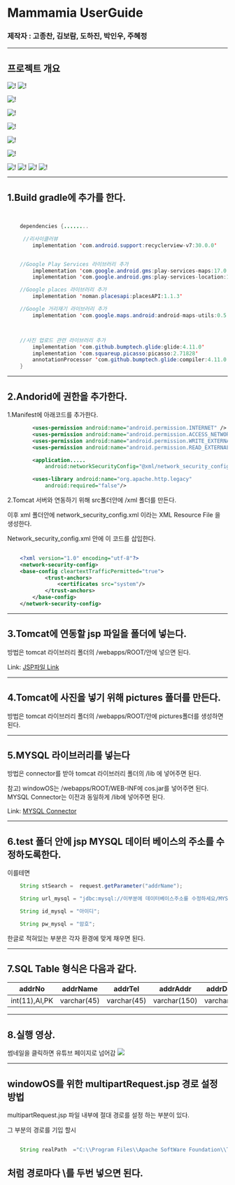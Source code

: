 # Mammamia UserGuide

### 제작자 : 고종찬, 김보람, 도하진, 박인우, 주혜정
---
## 프로젝트 개요

![!](https://github.com/AndroidMnS/MammamiaDocument/blob/main/android_mammamia_projectReport/%E1%84%8B%E1%85%A1%E1%86%AB%E1%84%83%E1%85%B3%E1%84%85%E1%85%A9%E1%84%8B%E1%85%B5%E1%84%83%E1%85%B3_%E1%84%86%E1%85%A1%E1%86%B7%E1%84%86%E1%85%A1%E1%84%86%E1%85%B5%E1%84%8B%E1%85%A1.001.jpeg)
![!](https://github.com/AndroidMnS/MammamiaDocument/blob/main/android_mammamia_projectReport/%E1%84%8B%E1%85%A1%E1%86%AB%E1%84%83%E1%85%B3%E1%84%85%E1%85%A9%E1%84%8B%E1%85%B5%E1%84%83%E1%85%B3_%E1%84%86%E1%85%A1%E1%86%B7%E1%84%86%E1%85%A1%E1%84%86%E1%85%B5%E1%84%8B%E1%85%A1.002.jpeg)

![!](https://github.com/AndroidMnS/MammamiaDocument/blob/main/android_mammamia_projectReport/%E1%84%8B%E1%85%A1%E1%86%AB%E1%84%83%E1%85%B3%E1%84%85%E1%85%A9%E1%84%8B%E1%85%B5%E1%84%83%E1%85%B3_%E1%84%86%E1%85%A1%E1%86%B7%E1%84%86%E1%85%A1%E1%84%86%E1%85%B5%E1%84%8B%E1%85%A1.003.jpeg)

![!](https://github.com/AndroidMnS/MammamiaDocument/blob/main/android_mammamia_projectReport/%E1%84%8B%E1%85%A1%E1%86%AB%E1%84%83%E1%85%B3%E1%84%85%E1%85%A9%E1%84%8B%E1%85%B5%E1%84%83%E1%85%B3_%E1%84%86%E1%85%A1%E1%86%B7%E1%84%86%E1%85%A1%E1%84%86%E1%85%B5%E1%84%8B%E1%85%A1.004.jpeg)

![!](https://github.com/AndroidMnS/MammamiaDocument/blob/main/android_mammamia_projectReport/%E1%84%8B%E1%85%A1%E1%86%AB%E1%84%83%E1%85%B3%E1%84%85%E1%85%A9%E1%84%8B%E1%85%B5%E1%84%83%E1%85%B3_%E1%84%86%E1%85%A1%E1%86%B7%E1%84%86%E1%85%A1%E1%84%86%E1%85%B5%E1%84%8B%E1%85%A1.005.jpeg)

![!](https://github.com/AndroidMnS/MammamiaDocument/blob/main/android_mammamia_projectReport/%E1%84%8B%E1%85%A1%E1%86%AB%E1%84%83%E1%85%B3%E1%84%85%E1%85%A9%E1%84%8B%E1%85%B5%E1%84%83%E1%85%B3_%E1%84%86%E1%85%A1%E1%86%B7%E1%84%86%E1%85%A1%E1%84%86%E1%85%B5%E1%84%8B%E1%85%A1.006.jpeg)

![!](https://github.com/AndroidMnS/MammamiaDocument/blob/main/android_mammamia_projectReport/%E1%84%8B%E1%85%A1%E1%86%AB%E1%84%83%E1%85%B3%E1%84%85%E1%85%A9%E1%84%8B%E1%85%B5%E1%84%83%E1%85%B3_%E1%84%86%E1%85%A1%E1%86%B7%E1%84%86%E1%85%A1%E1%84%86%E1%85%B5%E1%84%8B%E1%85%A1.007_%E1%84%8C%E1%85%A9%E1%86%BC%E1%84%8E%E1%85%A1%E1%86%AB.jpg)

![!](https://github.com/AndroidMnS/MammamiaDocument/blob/main/android_mammamia_projectReport/%E1%84%8B%E1%85%A1%E1%86%AB%E1%84%83%E1%85%B3%E1%84%85%E1%85%A9%E1%84%8B%E1%85%B5%E1%84%83%E1%85%B3_%E1%84%86%E1%85%A1%E1%86%B7%E1%84%86%E1%85%A1%E1%84%86%E1%85%B5%E1%84%8B%E1%85%A1.008.jpeg)
![!](https://github.com/AndroidMnS/MammamiaDocument/blob/main/android_mammamia_projectReport/%E1%84%8B%E1%85%A1%E1%86%AB%E1%84%83%E1%85%B3%E1%84%85%E1%85%A9%E1%84%8B%E1%85%B5%E1%84%83%E1%85%B3_%E1%84%86%E1%85%A1%E1%86%B7%E1%84%86%E1%85%A1%E1%84%86%E1%85%B5%E1%84%8B%E1%85%A1.009.jpeg)
![!](https://github.com/AndroidMnS/MammamiaDocument/blob/main/android_mammamia_projectReport/%E1%84%8B%E1%85%A1%E1%86%AB%E1%84%83%E1%85%B3%E1%84%85%E1%85%A9%E1%84%8B%E1%85%B5%E1%84%83%E1%85%B3_%E1%84%86%E1%85%A1%E1%86%B7%E1%84%86%E1%85%A1%E1%84%86%E1%85%B5%E1%84%8B%E1%85%A1.010.jpeg)
![!](https://github.com/AndroidMnS/MammamiaDocument/blob/main/android_mammamia_projectReport/%E1%84%8B%E1%85%A1%E1%86%AB%E1%84%83%E1%85%B3%E1%84%85%E1%85%A9%E1%84%8B%E1%85%B5%E1%84%83%E1%85%B3_%E1%84%86%E1%85%A1%E1%86%B7%E1%84%86%E1%85%A1%E1%84%86%E1%85%B5%E1%84%8B%E1%85%A1.011.jpeg)

---

## 1.Build gradle에 추가를 한다.


```java


    dependencies {........

     //리사이클러뷰
        implementation 'com.android.support:recyclerview-v7:30.0.0'


    //Google Play Services 라이브러리 추가
        implementation 'com.google.android.gms:play-services-maps:17.0.0'
        implementation 'com.google.android.gms:play-services-location:17.1.0'

    //Google places 라이브러리 추가
        implementation 'noman.placesapi:placesAPI:1.1.3'

    //Google 거리재기 라이브러리 추가
        implementation 'com.google.maps.android:android-maps-utils:0.5'



    //사진 업로드 관련 라이브러리 추가
        implementation 'com.github.bumptech.glide:glide:4.11.0'
        implementation 'com.squareup.picasso:picasso:2.71828'
        annotationProcessor 'com.github.bumptech.glide:compiler:4.11.0'
    }

```

---
## 2.Andorid에 권한을 추가한다.
1.Manifest에 아래코드를 추가한다.


```xml
        <uses-permission android:name="android.permission.INTERNET" />
        <uses-permission android:name="android.permission.ACCESS_NETWORK_STATE" />
        <uses-permission android:name="android.permission.WRITE_EXTERNAL_STORAGE" />
        <uses-permission android:name="android.permission.READ_EXTERNAL_STORAGE" />

        <application.....
            android:networkSecurityConfig="@xml/network_security_config">

        <uses-library android:name="org.apache.http.legacy"
            android:required="false"/>
```


   2.Tomcat 서버와 연동하기 위해  src폴더안에 /xml 폴더를 만든다. 
   
   이후 xml 폴더안에 network_security_config.xml 이라는 XML Resource File 을 생성한다. 

Network_security_config.xml 안에 이 코드를 삽입한다.

```xml
    
    <?xml version="1.0" encoding="utf-8"?>
    <network-security-config>
    <base-config cleartextTrafficPermitted="true">
            <trust-anchors>
                <certificates src="system"/>
            </trust-anchors>
        </base-config>
    </network-security-config>
```


---

## 3.Tomcat에 연동할 jsp 파일을 폴더에 넣는다.

방법은 tomcat 라이브러리 폴더의 /webapps/ROOT/안에 넣으면 된다.


Link: [JSP파일 Link][jsp link]

[jsp link]: https://github.com/AndroidMammamia/MammamiaDocument/tree/main/test



---

## 4.Tomcat에 사진을 넣기 위해 pictures 폴더를 만든다.
방법은 tomcat 라이브러리 폴더의 /webapps/ROOT/안에 pictures폴더를 생성하면 된다.



---

## 5.MYSQL 라이브러리를 넣는다

방법은 connector를 받아 tomcat 라이브러리 폴더의 /lib 에 넣어주면 된다.

참고) windowOS는 /webapps/ROOT/WEB-INF에  cos.jar를 넣어주면 된다. MYSQL Connector는 이전과 동일하게 /lib에 넣어주면 된다.



Link: [MYSQL Connector][my sql connector]

[my sql connector]: https://github.com/AndroidMammamia/MammamiaDocument/tree/main/databaseConnector

---

## 6.test 폴더 안에 jsp MYSQL 데이터 베이스의 주소를 수정하도록한다.
이를테면

```java
    String stSearch =  request.getParameter("addrName");

    String url_mysql = "jdbc:mysql://이부분에 데이터베이스주소를 수정하세요/MYSQL스키마이름?serverTimezone=Asia/Seoul&characterEncoding=utf8&useSSL=false";

    String id_mysql = "아이디";

    String pw_mysql = "암호";
``` 



한글로 적혀있는 부분은 각자 환경에 맞게 채우면 된다.

---

## 7.SQL Table 형식은 다음과 같다.
|addrNo|addrName|addrTel|addrAddr|addrDetail|addrLike|addrTag|addrImagePath
|------|---|---|---|---|---|---|---|
|int(11),AI,PK|varchar(45)|varchar(45)|varchar(150)|varchar(45)|varchar(45),Default'0'|varchar(45)|varchar(100)|

---

## 8.실행 영상.

썸네일을 클릭하면 유튜브 페이지로 넘어감
[![](http://img.youtube.com/vi/-QOxN_vmg-4/0.jpg)](http://www.youtube.com/watch?v=-QOxN_vmg-4 "")


---

## windowOS를 위한 multipartRequest.jsp 경로 설정 방법

multipartRequest.jsp 파일 내부에 절대 경로를 설정 하는 부분이 있다.

그 부분의 경로를 기입 할시 

```java
    
    String realPath  ="C:\\Program Files\\Apache SoftWare Foundation\\Tomcat 8.5\\webapps\\ROOT\\pictures"; 
``` 

처럼 경로마다 \\를 두번 넣으면 된다.
---








